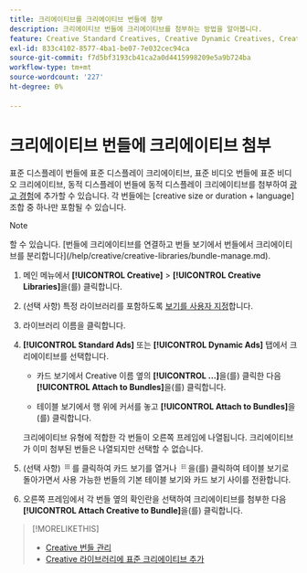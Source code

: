 ```yaml
---
title: 크리에이티브를 크리에이티브 번들에 첨부
description: 크리에이티브 번들에 크리에이티브를 첨부하는 방법을 알아봅니다.
feature: Creative Standard Creatives, Creative Dynamic Creatives, Creative Bundles
exl-id: 833c4102-8577-4ba1-be07-7e032cec94ca
source-git-commit: f7d5bf3193cb41ca2a0d4415998209e5a9b724ba
workflow-type: tm+mt
source-wordcount: '227'
ht-degree: 0%

---
```


# 크리에이티브 번들에 크리에이티브 첨부

<!-- Edit all, including the metadata and title, plus the links within TOC and bundle-manage.md, once this feature is available.  -->

표준 디스플레이 번들에 표준 디스플레이 크리에이티브, 표준 비디오 번들에 표준 비디오 크리에이티브, 동적 디스플레이 번들에 동적 디스플레이 크리에이티브를 첨부하여 [광고 경험](/help/creative/experiences/experience-about.md)에 추가할 수 있습니다. 각 번들에는 \[creative size or duration + language\] 조합 중 하나만 포함될 수 있습니다.

<!--
You can also detach a creative from a bundle to remove the association between the two, so that the creative is no longer used for experiences that target the bundle. Detaching a creative from the bundle doesn't delete the creative from the Creatives tab in your creative library.
-->

>[!NOTE]
>
><!-- also -->할 수 있습니다. [번들에 크리에이티브를 연결하고 번들 보기에서 번들에서 크리에이티브를 분리합니다](/help/creative/creative-libraries/bundle-manage.md).

<!-- Hide header until second procedure is available (if we add that):

## Attach creatives to creative bundles

-->

1. 메인 메뉴에서 **[!UICONTROL Creative]** > **[!UICONTROL Creative Libraries]**&#x200B;을(를) 클릭합니다.

1. (선택 사항) 특정 라이브러리를 포함하도록 [보기를 사용자 지정](/help/creative/introduction/customize-data-views.md)합니다.

1. 라이브러리 이름을 클릭합니다.

1. **[!UICONTROL Standard Ads]** 또는 **[!UICONTROL Dynamic Ads]** 탭에서 크리에이티브를 선택합니다.

   * 카드 보기에서 Creative 이름 옆의 **[!UICONTROL ...]**&#x200B;을(를) 클릭한 다음 **[!UICONTROL Attach to Bundles]**&#x200B;을(를) 클릭합니다.

   * 테이블 보기에서 행 위에 커서를 놓고 **[!UICONTROL Attach to Bundles]**&#x200B;을(를) 클릭합니다.

   크리에이티브 유형에 적합한 각 번들이 오른쪽 프레임에 나열됩니다. 크리에이티브가 이미 첨부된 번들은 나열되지만 선택할 수 없습니다.

1. (선택 사항) ![카드 보기](/help/creative/assets/card-view-button.png "카드 보기")를 클릭하여 카드 보기를 열거나 ![테이블/목록 보기](/help/creative/assets/table-view-button.png "표 보기")을(를) 클릭하여 테이블 보기로 돌아가면서 사용 가능한 번들의 기본 테이블 보기와 카드 보기 사이를 전환합니다.

1. 오른쪽 프레임에서 각 번들 옆의 확인란을 선택하여 크리에이티브를 첨부한 다음 **[!UICONTROL Attach Creative to Bundle]**&#x200B;을(를) 클릭합니다.

<!-- Verify and edit all of the following, including the command names and where they're available -- not in UI yet as of 1/17. I'm not sure what the UI will really look like.

## Detach creatives from a creative bundle

1. In the main menu, click **[!UICONTROL Creative]**3/4> **[!UICONTROL Creative Libraries]**.

1. (Optional) [Customize the view](/help/creative/introduction/customize-data-views.md) to include specific libraries.

1. Click the library name.

1. Click the **[!UICONTROL Standard Ads]** or **[!UICONTROL Dynamic Ads]** tab.

1. Select the creative:

   * In card view, click **[!UICONTROL ...]** next to the creative name, and then click **[!UICONTROL Attach/Detach from Bundle]**.
     
   * In table view, hold the cursor over the row and click **[!UICONTROL Attach/Detach from Bundle]**.

   Each bundle that's eligible for the creative type is listed in the right frame. For bundles to which the creative is already attached, the check box is selected. To detach the creative for a bundle, deselect the check box.

1. In the right frame, deselect the check box next to each bundle from which to remove the creative, and then click **[!UICONTROL Attach Creatives to Bundle]**.

-->

<!-- What this should be like, but I don't think this will be implemented:

1. Select the creative:

   * In card view, click **[!UICONTROL ...]** next to the creative name, and then click **[!UICONTROL Detach from Bundle]**.
     
   * In table view, hold the cursor over the row and click **[!UICONTROL Detach from Bundle]**.

   Each bundle that's eligible for the creative type is listed in the right frame. Bundles to which the creative is already attached are listed but not selectable.

1. In the right frame, select the check box next to each bundle from which to remove the creative, and then click **[!UICONTROL Detach Creatives from Bundle]**.

1. Select the creative:

   * In card view, click **[!UICONTROL ...]** next to the creative name, and then click **[!UICONTROL Detach from Bundle]**.
     
   * In table view, hold the cursor over the row and click **[!UICONTROL Detach from Bundle]**.

   Each bundle that's eligible for the creative type is listed in the right frame. Bundles to which the creative is already attached are listed but not selectable.

1. In the right frame, select the check box next to each bundle from which to remove the creative, and then click **[!UICONTROL Detach Creatives from Bundle]**.

-->

>[!MORELIKETHIS]
>
>* [Creative 번들 관리](/help/creative/creative-libraries/bundle-manage.md)
>* [Creative 라이브러리에 표준 크리에이티브 추가](creative-add-standard.md)
